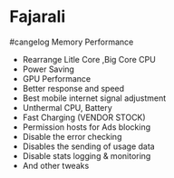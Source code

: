 # Fajarali

#cangelog
Memory Performance
- Rearrange Litle Core ,Big Core CPU
- Power Saving
- GPU Performance
- Better response and speed
- Best mobile internet signal adjustment
- Unthermal CPU, Battery
- Fast Charging (VENDOR STOCK)
- Permission hosts for Ads blocking
- Disable the error checking
- Disables the sending of usage data
- Disable stats logging & monitoring
- And other tweaks
